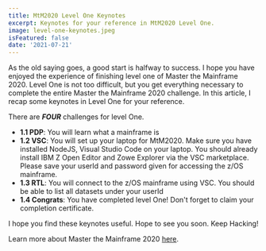 ```yaml
---
title: MtM2020 Level One Keynotes
excerpt: Keynotes for your reference in MtM2020 Level One.
image: level-one-keynotes.jpeg
isFeatured: false
date: '2021-07-21'
---
```


As the old saying goes, a good start is halfway to success. I hope you have enjoyed the experience of finishing level one of Master the Mainframe 2020. Level One is not too difficult, but you get everything necessary to complete the entire Master the Mainframe 2020 challenge. In this article, I recap some keynotes in Level One for your reference. 

There are ***_FOUR_*** challenges for level One. 

* **1.1 PDP**: You will learn what a mainframe is
* **1.2 VSC**: You will set up your laptop for MtM2020. Make sure you have installed NodeJS, Visual Studio Code on your laptop. You should already install IBM Z Open Editor and Zowe Explorer via the VSC marketplace. Please save your userId and password given for accessing the z/OS mainframe.
* **1.3 RTL**: You will connect to the z/OS mainframe using VSC. You should be able to list all datasets under your userId
* **1.4 Congrats**: You have completed level One! Don't forget to claim your completion certificate.


I hope you find these keynotes useful. Hope to see you soon. Keep Hacking!

Learn more about Master the Mainframe 2020 [here](https://www.ibm.com/it-infrastructure/z/education/master-the-mainframe).
